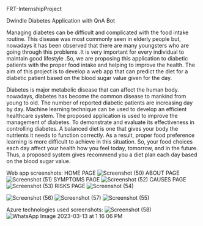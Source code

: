 FRT-InternshipProject

Dwindle Diabetes Application with QnA Bot

Managing diabetes can be difficult and complicated with the food intake routine. This disease was most commonly seen in elderly people but, nowadays it has been observed that there are many youngsters who are going through this problems .It is very important for every individual to maintain good lifestyle .So, we are proposing this application to diabetic patients with the proper food intake and helping to improve the health. The aim of this project is to develop a web app that can predict the diet for a diabetic patient based on the blood sugar value given for the day.

Diabetes is major metabolic disease that can affect the human body. nowadays, diabetes has become the common disease to mankind from young to old. The number of reported diabetic patients are increasing day by day. Machine learning technique can be used to develop an efficient healthcare system. The proposed application is used to improve the management of diabetes. To demonstrate and evaluate its effectiveness in controlling diabetes. A balanced diet is one that gives your body the nutrients it needs to function correctly. As a result, proper food preference learning is more difficult to achieve in this situation. So, your food choices each day affect your health how you feel today, tomorrow, and in the future. Thus, a proposed system gives recommend you a diet plan each day based on the blood sugar value.

Web app screenshots:
HOME PAGE
![Screenshot (50)](https://user-images.githubusercontent.com/124595023/224636745-bb2c6670-e54c-4eef-9afe-6e2c353bf58c.png)
ABOUT PAGE
![Screenshot (51)](https://user-images.githubusercontent.com/124595023/224636815-f7aeb83e-b4cc-4a4e-8e81-2d448f19154f.png)
SYMPTOMS PAGE
![Screenshot (52)](https://user-images.githubusercontent.com/124595023/224636841-55732c2e-391b-4ef5-a30e-4f90c0fcd15b.png)
CAUSES PAGE
![Screenshot (53)](https://user-images.githubusercontent.com/124595023/224636883-5d5956a3-8b5b-4c45-9894-15e4ed69c0e2.png)
RISKS PAGE
![Screenshot (54)](https://user-images.githubusercontent.com/124595023/224636923-f5e67d23-ded5-45d7-81f3-30b888b87b30.png)

![Screenshot (56)](https://user-images.githubusercontent.com/124595023/224636971-50f0bff5-5a0c-43fe-bb92-5c6121a35b21.png)
![Screenshot (57)](https://user-images.githubusercontent.com/124595023/224637047-0a7c1ccf-ab00-47ea-8a7b-04bdc53ef4e3.png)
![Screenshot (55)](https://user-images.githubusercontent.com/124595023/224637134-d112f7d8-31c5-4b89-852b-851fcf15b37f.png)
 
Azure technologies used screenshots:
![Screenshot (58)](https://user-images.githubusercontent.com/124595023/224637990-494e5d39-f666-44c4-a75c-27a49c69d2e3.png)
![WhatsApp Image 2023-03-13 at 1 16 06 PM](https://user-images.githubusercontent.com/124595023/224638299-8594dff7-ce66-4cb2-9ccc-d2e292f8812c.jpeg)
